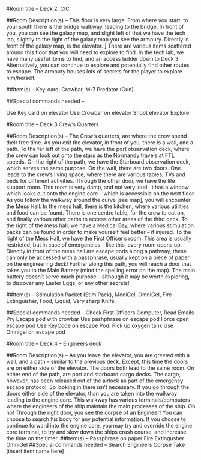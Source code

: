 #Room title – Deck 2, CIC

##Room Description(s) – 
This floor is very large. From where you start, to your south there is the bridge walkway, leading to the bridge.
 In front of you, you can see the galaxy map, and slight left of that we have the tech lab, slightly to the right of the galaxy map you see the armoury.
 Directly in front of the galaxy map, is the elevator.
] There are various items scattered around this floor that you will need to explore to find.
In the tech lab, we have many useful items to find, and an access ladder down to Deck 3. 
Alternatively, you can continue to explore and potentially find other routes to escape.
The armoury houses lots of secrets for the player to explore him/herself. 







##Item(s) – Key-card, Crowbar, M-7 Predator (Gun).



##Special commands needed – 

Use Key card on elevator
Use Crowbar on elevator
Shoot elevator
Explore





#Room title – Deck 3 Crew’s Quarters

##Room Description(s) – 
The Crew’s quarters, are where the crew spend their free time. 
As you exit the elevator, in front of you, there is a wall, and a path. 
To the far left of the path, we have the port observation deck, where the crew can look out onto the stars as the Normandy travels at FTL speeds. 
On the right of the path, we have the Starboard observation deck, which serves the same purpose. 
On the wall, there are two doors. One leads to the crew’s living space, where there are various tables, TVs and beds for different activities. 
Through the other door, we have the life support room. This room is very damp, and not very loud. It has a window which looks out onto the engine core – which is accessible on the next floor.
 As you follow the walkway around the curve [see map], you will encounter the Mess Hall.
 In the mess hall, there is the kitchen, where various utilities and food can be found. 
There is one centre table, for the crew to eat on, and finally various other paths to access other areas of the third deck.
 To the right of the mess hall, we have a Medical Bay, where various stimulation packs can be found in order to make yourself feel better – if injured. To the right of the Mess Hall, we have the First Officer’s room. 
This area is usually restricted, but in case of emergencies – like this, every room opens up. 
Directly in front of the mess hall are escape pods along a pathway, these can only be accessed with a passphrase, usually kept on a piece of paper on the engineering deck!
 Further along this path, you will reach a door that takes you to the Main Battery (mind the spelling error on the map). The main battery doesn’t serve much purpose – although it may be worth exploring, to discover any Easter Eggs, or any other secrets!









##Item(s) – 
Stimulation Packet (Stim Pack), MediGel, OmniGel, Fire Extinguisher, Food, Liquid, Very sharp Knife.


##Special commands needed – 
Check First Officers Computer,
Read Emails
Pry Escape pod with crowbar
Use pashphrase on escape pod
Force open escape pod
Use KeyCode on escape Pod.
Pick up oxygen tank
Use Omnigel on escape pod


#Room title – Deck 4 – Engineers deck

##Room Description(s) – 
As you leave the elevator, you are greeted with a wall, and a path – similar to the previous deck. 
Except, this time the doors are on either side of the elevator. The doors both lead to the same room. 
On either end of the path, are port and starboard cargo decks. The cargo, however, has been released out of the airlock as part of the emergency escape protocol, 
So looking in there isn’t necessary.
 If you go through the doors either side of the elevator, than you are taken into the walkway leading to the engine core. 
This walkway has various terminals/computers where the engineers of the ship maintain the main processes of the ship. 
Oh no!
 Through the right door, you see the corpse of an Engineer! 
You can choose to search his body for any potential information.
If you choose to continue forward into the engine core, you may try and override the engine core terminal, to try and slow down the ships crash course, and increase the time on the timer.
##Item(s) –
Passphrase on paper
Fire Extingusher
OmniGel
##Special commands needed – 
Search Engineers Corpse
Take [insert item name here]
